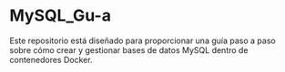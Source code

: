# MySQL_Gu-a
Este repositorio está diseñado para proporcionar una guía paso a paso sobre cómo crear y gestionar bases de datos MySQL dentro de contenedores Docker.
